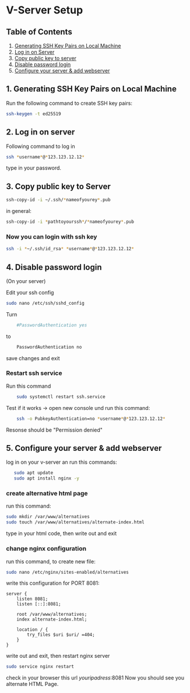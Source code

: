 # V-Server Setup

## Table of Contents

1. [Generating SSH Key Pairs on Local Machine](#1-generating-ssh-key-pairs-on-local-machine)
2. [Log in on Server](#2-log-in-on-server)
3. [Copy public key to server](#3-copy-public-key-to-server)
4. [Disable password login](#4-disable-password-login)
5. [Configure your server & add webserver](#5-configure-your-server--add-webserver)


## 1. Generating SSH Key Pairs on Local Machine

Run the following command to create SSH key pairs:

```sh
ssh-keygen -t ed25519
```


## 2. Log in on server
Following command to log in 

```sh 
ssh *username*@*123.123.12.12* 
```

type in your password.

## 3. Copy public key to Server 

```sh
ssh-copy-id -i ~/.ssh/*nameofyourey*.pub 
```

in general:

```sh
ssh-copy-id -i *pathtoyourssh*/*nameofyourey*.pub
```

### Now you can login with ssh key 

```sh
ssh -i *~/.ssh/id_rsa* *username*@*123.123.12.12*
```

## 4. Disable password login 
(On your server)

Edit your ssh config 

```sh
sudo nano /etc/ssh/sshd_config
```

Turn 
```sh
    #PasswordAuthentication yes
``` 
to
```sh
    PasswordAuthentication no
``` 

save changes and exit 

### Restart ssh service

Run this command
```sh
    sudo systemctl restart ssh.service 
``` 

Test if it works -> open new console und run this command:

```sh
    ssh -o PubkeyAuthentication=no *username*@*123.123.12.12*
``` 

Resonse should be "Permission denied"


## 5. Configure your server & add webserver

log in on your v-server an run this commands: 

```sh
   sudo apt update
   sudo apt install nginx -y
``` 

### create alternative html page 

run this command:

```sh
sudo mkdir /var/www/alternatives
sudo touch /var/www/alternatives/alternate-index.html
```
type in your html code, then write out and exit 

### change nginx configuration

run this command, to create new file:

```sh
sudo nano /etc/nginx/sites-enabled/alternatives
```

write this configuration for PORT 8081:

```
server {
    listen 8081;
    listen [::]:8081;

    root /var/www/alternatives;
    index alternate-index.html;

    location / {
        try_files $uri $uri/ =404;
    }
}
```

write out and exit, then restart nginx server 

````sh
sudo service nginx restart
````

check in your browser this url *youripadress*:8081 
Now you should see you alternate HTML Page.















